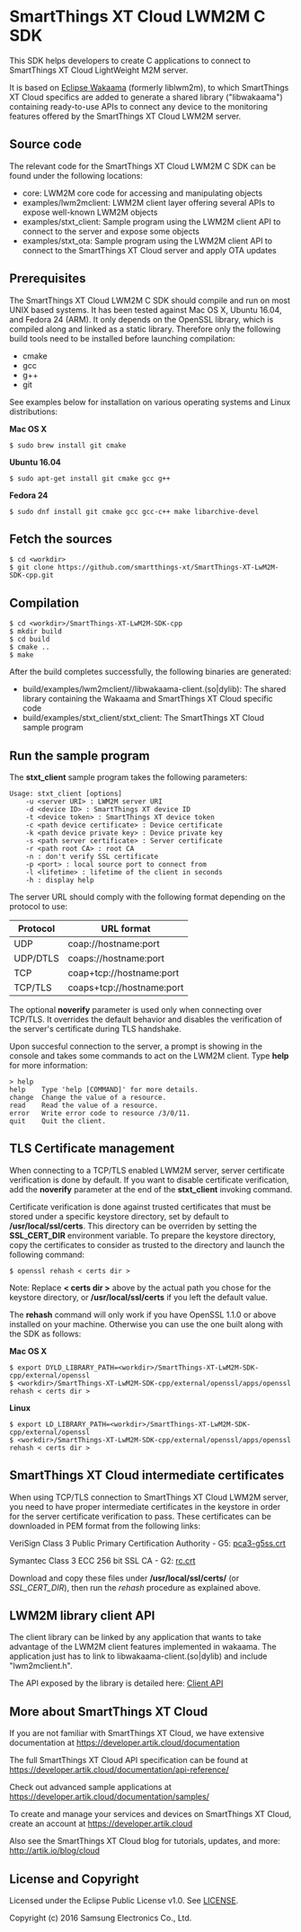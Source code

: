 # SmartThings XT Cloud LWM2M C SDK

This SDK helps developers to create C applications to connect to SmartThings XT Cloud LightWeight M2M server.

It is based on [Eclipse Wakaama](README-wakaama.md) (formerly liblwm2m), to which SmartThings XT Cloud specifics are added to generate a
shared library ("libwakaama") containing ready-to-use APIs to connect any device to the monitoring
features offered by the SmartThings XT Cloud LWM2M server.

Source code
-----------

The relevant code for the SmartThings XT Cloud LWM2M C SDK can be found under the following locations:
  * core: LWM2M core code for accessing and manipulating objects
  * examples/lwm2mclient: LWM2M client layer offering several APIs to expose well-known LWM2M objects
  * examples/stxt_client: Sample program using the LWM2M client API to connect to the server and expose some objects
  * examples/stxt_ota: Sample program using the LWM2M client API to connect to the SmartThings XT Cloud server and apply OTA updates

Prerequisites
-------------

The SmartThings XT Cloud LWM2M C SDK should compile and run on most UNIX based systems. It has been tested against Mac OS X, Ubuntu 16.04, and Fedora 24 (ARM). It only depends on the OpenSSL library, which is compiled along and linked as a static library. Therefore only the following build tools need to be installed before launching compilation:
  * cmake
  * gcc
  * g++
  * git

See examples below for installation on various operating systems and Linux distributions:

**Mac OS X**
~~~shell
$ sudo brew install git cmake
~~~

**Ubuntu 16.04**
~~~shell
$ sudo apt-get install git cmake gcc g++
~~~

**Fedora 24**
~~~shell
$ sudo dnf install git cmake gcc gcc-c++ make libarchive-devel
~~~

Fetch the sources
-----------------

~~~shell
$ cd <workdir>
$ git clone https://github.com/smartthings-xt/SmartThings-XT-LwM2M-SDK-cpp.git
~~~

Compilation
-----------

~~~shell
$ cd <workdir>/SmartThings-XT-LwM2M-SDK-cpp
$ mkdir build
$ cd build
$ cmake ..
$ make
~~~

After the build completes successfully, the following binaries are generated:

  * build/examples/lwm2mclient//libwakaama-client.(so|dylib): The shared library containing the Wakaama and SmartThings XT Cloud specific code
  * build/examples/stxt_client/stxt_client: The SmartThings XT Cloud sample program

Run the sample program
----------------------

The **stxt_client** sample program takes the following parameters:

~~~shell
Usage: stxt_client [options]
	-u <server URI> : LWM2M server URI
	-d <device ID> : SmartThings XT device ID
	-t <device token> : SmartThings XT device token
	-c <path device certificate> : Device certificate
	-k <path device private key> : Device private key
	-s <path server certificate> : Server certificate
	-r <path root CA> : root CA
	-n : don't verify SSL certificate
	-p <port> : local source port to connect from
	-l <lifetime> : lifetime of the client in seconds
	-h : display help
~~~

The server URL should comply with the following format depending on the protocol to use:

| Protocol | URL format                |
| -------- | --------------------------|
| UDP      | coap://hostname:port      |
| UDP/DTLS | coaps://hostname:port     |
| TCP      | coap+tcp://hostname:port  |
| TCP/TLS  | coaps+tcp://hostname:port |

The optional **noverify** parameter is used only when connecting over TCP/TLS. It overrides
the default behavior and disables the verification of the server's certificate during TLS
handshake.

Upon succesful connection to the server, a prompt is showing in the console and takes some
commands to act on the LWM2M client. Type **help** for more information:

~~~shell
> help
help    Type 'help [COMMAND]' for more details.
change  Change the value of a resource.
read    Read the value of a resource.
error   Write error code to resource /3/0/11.
quit    Quit the client.
~~~

TLS Certificate management
--------------------------

When connecting to a TCP/TLS enabled LWM2M server, server certificate verification is done
by default. If you want to disable certificate verification, add the **noverify** parameter
at the end of the **stxt_client** invoking command.

Certificate verification is done against trusted certificates that must be stored under a
specific keystore directory, set by default to **/usr/local/ssl/certs**. This directory can
be overriden by setting the **SSL_CERT_DIR** environment variable. To prepare the keystore 
directory, copy the certificates to consider as trusted to the directory and launch the following
command:

~~~shell
$ openssl rehash < certs dir >
~~~

Note: Replace **< certs dir >** above by the actual path you chose for the keystore directory,
or **/usr/local/ssl/certs** if you left the default value.

The **rehash** command will only work if you have OpenSSL 1.1.0 or above installed on your machine.
Otherwise you can use the one built along with the SDK as follows:

**Mac OS X**
~~~shell
$ export DYLD_LIBRARY_PATH=<workdir>/SmartThings-XT-LwM2M-SDK-cpp/external/openssl
$ <workdir>/SmartThings-XT-LwM2M-SDK-cpp/external/openssl/apps/openssl rehash < certs dir >
~~~

**Linux**
~~~shell
$ export LD_LIBRARY_PATH=<workdir>/SmartThings-XT-LwM2M-SDK-cpp/external/openssl
$ <workdir>/SmartThings-XT-LwM2M-SDK-cpp/external/openssl/apps/openssl rehash < certs dir >
~~~

SmartThings XT Cloud intermediate certificates
-------------------------------------

When using TCP/TLS connection to SmartThings XT Cloud LWM2M server, you need to have proper intermediate
certificates in the keystore in order for the server certificate verification to pass. These
certificates can be downloaded in PEM format from the following links:

VeriSign Class 3 Public Primary Certification Authority - G5: [pca3-g5ss.crt](http://www.tbs-internet.com/verisign/pca3-g5ss.crt)

Symantec Class 3 ECC 256 bit SSL CA - G2: [rc.crt](http://symantec.tbs-certificats.com/rc.crt)

Download and copy these files under **/usr/local/ssl/certs/** (or *SSL_CERT_DIR*), then run the *rehash* procedure as explained above.

LWM2M library client API
------------------------

The client library can be linked by any application that wants to take advantage of
the LWM2M client features implemented in wakaama. The application just has to link to
libwakaama-client.(so|dylib) and include "lwm2mclient.h".

The API exposed by the library is detailed here: [Client API](README-client-api.md)

More about SmartThings XT Cloud
----------------------

If you are not familiar with SmartThings XT Cloud, we have extensive documentation at https://developer.artik.cloud/documentation

The full SmartThings XT Cloud API specification can be found at https://developer.artik.cloud/documentation/api-reference/

Check out advanced sample applications at https://developer.artik.cloud/documentation/samples/

To create and manage your services and devices on SmartThings XT Cloud, create an account at https://developer.artik.cloud

Also see the SmartThings XT Cloud blog for tutorials, updates, and more: http://artik.io/blog/cloud

License and Copyright
---------------------

Licensed under the Eclipse Public License v1.0. See [LICENSE](http://www.eclipse.org/legal/epl-v10.html).

Copyright (c) 2016 Samsung Electronics Co., Ltd.



